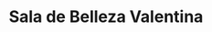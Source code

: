 ---
title: "Sala de Belleza Valentina"
url: /san-juan-de-tibas/sala-de-belleza-valentina/
shop: peluquería
---